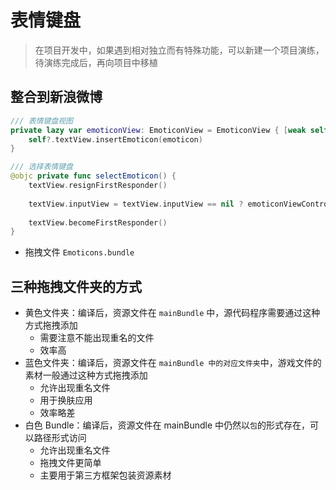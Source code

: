 # 表情键盘

> 在项目开发中，如果遇到相对独立而有特殊功能，可以新建一个项目演练，待演练完成后，再向项目中移植

## 整合到新浪微博

```swift
/// 表情键盘视图
private lazy var emoticonView: EmoticonView = EmoticonView { [weak self] (emoticon) -> () in
    self?.textView.insertEmoticon(emoticon)
}

/// 选择表情键盘
@objc private func selectEmoticon() {
    textView.resignFirstResponder()
    
    textView.inputView = textView.inputView == nil ? emoticonViewController.view : nil
    
    textView.becomeFirstResponder()
}
```

* 拖拽文件 `Emoticons.bundle`

## 三种拖拽文件夹的方式

* 黄色文件夹：编译后，资源文件在 `mainBundle` 中，源代码程序需要通过这种方式拖拽添加
    * 需要注意不能出现重名的文件
    * 效率高
* 蓝色文件夹：编译后，资源文件在 `mainBundle 中的对应文件夹`中，游戏文件的素材一般通过这种方式拖拽添加
    * 允许出现重名文件
    * 用于换肤应用
    * 效率略差
* 白色 Bundle：编译后，资源文件在 mainBundle 中仍然以`包`的形式存在，可以路径形式访问
    * 允许出现重名文件
    * 拖拽文件更简单
    * 主要用于第三方框架包装资源素材


